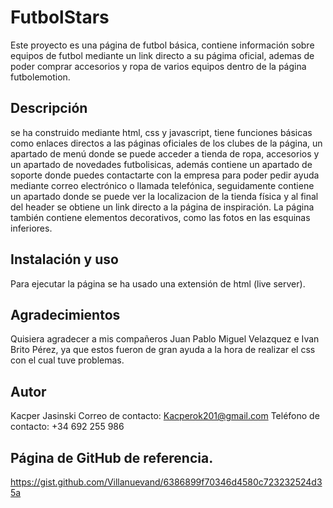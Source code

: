 # FutbolStars
Este proyecto es una página de futbol básica, contiene información sobre equipos de futbol mediante un link directo a su págima oficial, ademas de poder comprar accesorios y ropa de varios equipos dentro de la página futbolemotion.

## Descripción
se ha construido mediante html, css y javascript, tiene funciones básicas como enlaces directos a las páginas oficiales de los clubes de la página, un apartado de menú donde se puede acceder a tienda de ropa, accesorios y un apartado de novedades futbolisicas, además contiene un apartado de soporte donde puedes contactarte con la empresa para poder pedir ayuda mediante correo electrónico o llamada telefónica, seguidamente contiene un apartado donde se puede ver la localizacion de la tienda física y al final del header se obtiene un link directo a la página de inspiración. La página también contiene elementos decorativos, como las fotos en las esquinas inferiores.

## Instalación y uso
Para ejecutar la página se ha usado una extensión de html (live server).

## Agradecimientos
Quisiera agradecer a mis compañeros Juan Pablo Miguel Velazquez e Ivan Brito Pérez, ya que estos fueron de gran ayuda a la hora de realizar el css con el cual tuve problemas.

## Autor
Kacper Jasinski
Correo de contacto: Kacperok201@gmail.com
Teléfono de contacto: +34 692 255 986

## Página de GitHub de referencia.
https://gist.github.com/Villanuevand/6386899f70346d4580c723232524d35a
